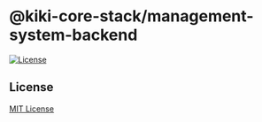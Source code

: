 # @kiki-core-stack/management-system-backend

[![License][license-src]][license-href]

## License

[MIT License](./LICENSE)

<!-- Badges -->
[license-href]: https://github.com/kiki-core-stack/management-system-backend/blob/main/LICENSE
[license-src]: https://img.shields.io/github/license/kiki-core-stack/management-system-backend?colorA=18181b&colorB=28cf8d&style=flat

